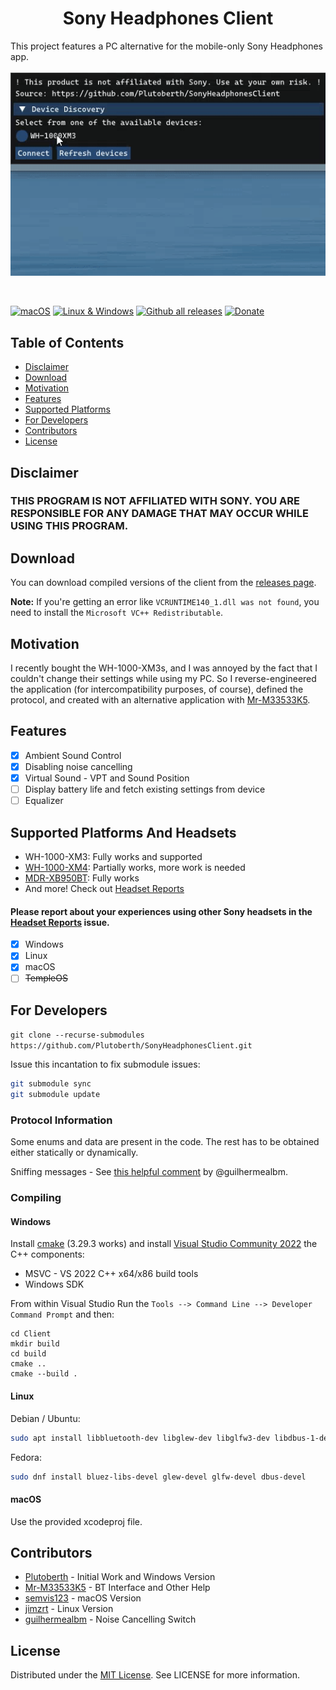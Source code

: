 <p class="aligncenter">
  <a href="https://github.com/Plutoberth/SonyHeadphonesClient">
    <!-- img src="" alt="Logo" width="80" height="80"-->
  </a>

  <h1 align="center">Sony Headphones Client</h1>

  This project features a PC alternative for the mobile-only Sony Headphones app.
  <br/><br/>
  <img width="556" src="static/showcase.gif" alt="Program Showcase"><p> <br/>

  [![macOS](https://github.com/plutoberth/sonyheadphonesclient/actions/workflows/xcodebuild.yml/badge.svg)](https://github.com/Plutoberth/SonyHeadphonesClient/actions/workflows/xcodebuild.yml)
  [![Linux & Windows](https://github.com/plutoberth/sonyheadphonesclient/actions/workflows/cmake.yml/badge.svg)](https://github.com/Plutoberth/SonyHeadphonesClient/actions/workflows/cmake.yml)
  [![Github all releases](https://img.shields.io/github/downloads/Plutoberth/SonyHeadphonesClient/total.svg)](https://GitHub.com/Plutoberth/SonyHeadphonesClient/releases/)
  [![Donate](static/badge.svg)](https://paypal.me/plutoberth)
  <br/>
</p>

<!-- TABLE OF CONTENTS -->
## Table of Contents

* [Disclaimer](#disclaimer)
* [Download](#download)
* [Motivation](#motivation)
* [Features](#features)
* [Supported Platforms](#supported-platforms-and-headsets)
* [For Developers](#for-developers)
* [Contributors](#contributors)
* [License](#license)

<!-- disclaimer -->
## Disclaimer

### THIS PROGRAM IS NOT AFFILIATED WITH SONY. YOU ARE RESPONSIBLE FOR ANY DAMAGE THAT MAY OCCUR WHILE USING THIS PROGRAM.

## Download

You can download compiled versions of the client from the [releases page](https://github.com/Plutoberth/SonyHeadphonesClient/releases).

**Note:** If you're getting an error like `VCRUNTIME140_1.dll was not found`, you need to install the `Microsoft VC++ Redistributable`.

## Motivation

I recently bought the WH-1000-XM3s, and I was annoyed by the fact that I couldn't change their settings while using my PC.
So I reverse-engineered the application (for intercompatibility purposes, of course), defined the protocol, and created with an alternative application with [Mr-M33533K5](https://github.com/Mr-M33533K5).

## Features

- [x] Ambient Sound Control
- [x] Disabling noise cancelling
- [x] Virtual Sound - VPT and Sound Position
- [ ] Display battery life and fetch existing settings from device
- [ ] Equalizer

## Supported Platforms And Headsets

* WH-1000-XM3: Fully works and supported
* [WH-1000-XM4](https://github.com/Plutoberth/SonyHeadphonesClient/issues/29#issuecomment-792459162): Partially works, more work is needed
* [MDR-XB950BT](https://github.com/Plutoberth/SonyHeadphonesClient/issues/29#issuecomment-804292227): Fully works
* And more! Check out [Headset Reports](https://github.com/Plutoberth/SonyHeadphonesClient/issues/29)

#### **Please report about your experiences using other Sony headsets in the [Headset Reports](https://github.com/Plutoberth/SonyHeadphonesClient/issues/29) issue.**

- [x] Windows
- [x] Linux
- [x] macOS
- [ ] ~~TempleOS~~

## For Developers

```git clone --recurse-submodules https://github.com/Plutoberth/SonyHeadphonesClient.git```

Issue this incantation to fix submodule issues:
```sh
git submodule sync
git submodule update
```

### Protocol Information

Some enums and data are present in the code. The rest has to be obtained either statically or dynamically.

Sniffing messages - See [this helpful comment](https://github.com/Plutoberth/SonyHeadphonesClient/pull/36#issuecomment-795633877) by @guilhermealbm.

### Compiling

#### Windows
Install [cmake](https://cmake.org/download/) (3.29.3 works) and install [Visual Studio Community 2022](https://visualstudio.microsoft.com/vs/) the C++ components:
* MSVC - VS 2022 C++ x64/x86 build tools
* Windows SDK

From within Visual Studio Run the `Tools --> Command Line --> Developer Command Prompt` and then:
```
cd Client
mkdir build
cd build
cmake ..
cmake --build .
```

#### Linux

Debian / Ubuntu:

```bash
sudo apt install libbluetooth-dev libglew-dev libglfw3-dev libdbus-1-dev
```

Fedora:
```bash
sudo dnf install bluez-libs-devel glew-devel glfw-devel dbus-devel
```

#### macOS

Use the provided xcodeproj file.

## Contributors

* [Plutoberth](https://github.com/Plutoberth) - Initial Work and Windows Version
* [Mr-M33533K5](https://github.com/Mr-M33533K5) - BT Interface and Other Help
* [semvis123](https://github.com/semvis123) - macOS Version
* [jimzrt](https://github.com/jimzrt) - Linux Version
* [guilhermealbm](https://github.com/guilhermealbm) - Noise Cancelling Switch

<!-- LICENSE -->
## License

Distributed under the [MIT License](https://github.com/Plutoberth/SonyHeadphonesClient/blob/master/LICENSE). See LICENSE for more information.
